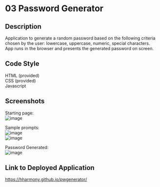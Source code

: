 # 03 Password Generator
  
## Description
Application to generate a random password based on the following criteria chosen by the user: lowercase, uppercase, numeric, special characters.  
App runs in the browser and presents the generated password on screen.  

## Code Style
HTML (provided)  
CSS (provided)  
Javascript  

## Screenshots
Starting page:  
![image](https://user-images.githubusercontent.com/79060624/117065965-22295b00-acf6-11eb-89bf-ec8938d03c9e.png)
  
Sample prompts:  
![image](https://user-images.githubusercontent.com/79060624/117066040-3cfbcf80-acf6-11eb-848d-c396512f55ff.png)  
![image](https://user-images.githubusercontent.com/79060624/117066203-72082200-acf6-11eb-8a52-bfc30f66859b.png)  

Password Generated:  
![image](https://user-images.githubusercontent.com/79060624/117066326-995eef00-acf6-11eb-8a5a-db7595030b3e.png)

## Link to Deployed Application  
https://hharmony.github.io/pwgenerator/